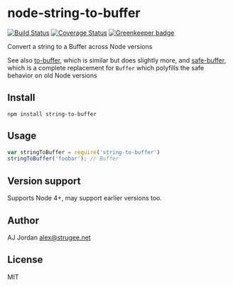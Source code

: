 # node-string-to-buffer

[![Build Status](https://travis-ci.org/strugee/node-string-to-buffer.svg?branch=master)](https://travis-ci.org/strugee/node-string-to-buffer)
[![Coverage Status](https://coveralls.io/repos/github/strugee/node-string-to-buffer/badge.svg?branch=master)](https://coveralls.io/github/strugee/node-string-to-buffer?branch=master)
[![Greenkeeper badge](https://badges.greenkeeper.io/strugee/node-string-to-buffer.svg)](https://greenkeeper.io/)

Convert a string to a Buffer across Node versions

See also [to-buffer](https://www.npmjs.com/package/to-buffer), which is similar but does slightly more, and [safe-buffer](https://www.npmjs.com/package/safe-buffer), which is a complete replacement for `Buffer` which polyfills the safe behavior on old Node versions

## Install

```
npm install string-to-buffer
```

## Usage

```js
var stringToBuffer = require('string-to-buffer')
stringToBuffer('foobar'); // Buffer
```

## Version support

Supports Node 4+, may support earlier versions too.

## Author

AJ Jordan <alex@strugee.net>

## License

MIT
